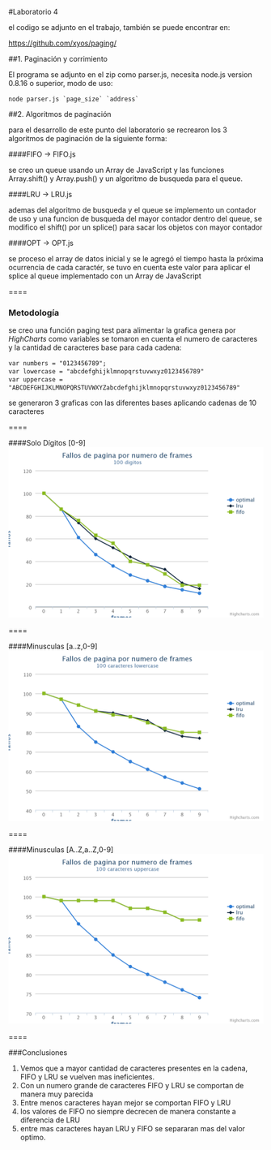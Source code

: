 #Laboratorio 4

el codigo se adjunto en el trabajo, también se puede encontrar en:

https://github.com/xyos/paging/

##1. Paginación y corrimiento

El programa se adjunto en el zip como parser.js, necesita node.js version 0.8.16 o superior, modo de uso:

    node parser.js `page_size` `address`
    
    
##2. Algoritmos de paginación

para el desarrollo de este punto del laboratorio se recrearon los 3 algoritmos de paginación de la siguiente forma:

####FIFO -> FIFO.js

se creo un queue usando un Array de JavaScript y las funciones Array.shift() y Array.push() y un algoritmo de busqueda para el queue.

####LRU -> LRU.js

ademas del algoritmo de busqueda y el queue se implemento un contador de uso y una funcion de busqueda del mayor contador dentro del queue, se  modifico el shift() por un splice() para sacar los objetos con mayor contador

####OPT -> OPT.js

se proceso el array de datos inicial y se le agregó el tiempo hasta la próxima ocurrencia de cada caractér, se tuvo en cuenta este valor para aplicar el splice al queue implementado con un Array de JavaScript

====

### Metodología

se creo una función paging test para alimentar la grafica genera por *HighCharts* como variables se tomaron en cuenta el numero de caracteres y la cantidad de caracteres base para cada cadena:

    var numbers = "0123456789";
    var lowercase = "abcdefghijklmnopqrstuvwxyz0123456789"
    var uppercase = "ABCDEFGHIJKLMNOPQRSTUVWXYZabcdefghijklmnopqrstuvwxyz0123456789"
    
se generaron 3 graficas con las diferentes bases aplicando cadenas de 10 caracteres 

====




####Solo Dígitos [0-9]
![Digitos](./numbers.png)

====

####Minusculas [a..z,0-9]
![Minusculas](./lowercase.png)

====

####Minusculas [A..Z,a..Z,0-9]
![Mayusculas](./uppercase.png)

====

###Conclusiones

1. Vemos que a mayor cantidad de caracteres presentes en la cadena, FIFO y LRU se vuelven mas ineficientes.
2. Con un numero grande de caracteres FIFO y LRU se comportan de manera muy parecida
3. Entre menos caracteres hayan mejor se comportan FIFO y LRU
4. los valores de FIFO no siempre decrecen de manera constante a diferencia de LRU
5. entre mas caracteres hayan LRU y FIFO se separaran mas del valor optimo.